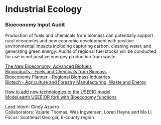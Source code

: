 # Industrial Ecology
### Bioeconomy Input Audit

Production of fuels and chemicals from biomass can potentially support rural economies and new economic development with positive environmental impacts including capturing carbon, cleaning water, and generating green energy.​ Audits of regional fuel stocks will be conducted for use in net positive energey production from waste.  

[The New Bioeconomy: Advanced Biofuels](../../community/biotech/#advanced)  
[Bioproducts - Fuels and Chemicals from Biomass](../../community/projects/biomass/)  
[Bioeconomy Planner - Regional Biomass Industries](/localsite/info/#show=bioeconomy)  
[Biotech - Agriculture and Forestry Manufacturing, Waste and Energy](../../community/projects/biotech/)  
 

[How to add new technologies to the USEEIO model](../naics/)    
[Model.earth USEEIOR fork with Bioeconomy functions](https://github.com/modelearth/useeior/tree/Bio-Modeling)

Lead Intern: Cindy Azuero  
Collaborators: Valerie Thomas​, Wes Ingwersen, Loren Heyns and Mo Li  
Focus: Southeast Georgia, 6-county region   
